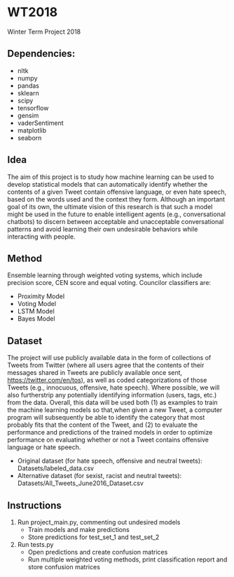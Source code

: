 # WT2018
Winter Term Project 2018

## Dependencies:

- nltk
- numpy
- pandas
- sklearn
- scipy
- tensorflow
- gensim
- vaderSentiment
- matplotlib
- seaborn
	
## Idea

The aim of this project is to study how machine learning can be used to develop statistical models that can automatically identify whether the contents of a given Tweet contain offensive language, or even hate speech, based on the words used and the context they form.  Although an important goal of its own, the ultimate vision of this research is that such a model might be used in the future to enable intelligent agents (e.g., conversational chatbots) to discern between acceptable and unacceptable conversational patterns and avoid learning their own undesirable behaviors while interacting with people.

## Method

Ensemble learning through weighted voting systems, which include precision score, CEN score and equal voting. Councilor classifiers are:
- Proximity Model
- Voting Model
- LSTM Model
- Bayes Model

## Dataset

The project will use publicly available data in the form of collections of Tweets from Twitter (where all users agree that the contents of their messages shared in Tweets are publicly available once sent, https://twitter.com/en/tos), as well as coded categorizations of those Tweets (e.g., innocuous, offensive, hate speech).  Where possible, we will also furtherstrip any potentially identifying information (users, tags, etc.) from the data.  Overall, this data will be used both (1) as examples to train the machine learning models so that,when given a new Tweet, a computer program will subsequently be able to identify the category that most probably fits that the content of the Tweet, and (2) to evaluate the performance and predictions of the trained models in order to optimize performance on evaluating whether or not a Tweet contains offensive language or hate speech.

- Original dataset (for hate speech, offensive and neutral tweets): Datasets/labeled_data.csv
- Alternative dataset (for sexist, racist and neutral tweets): Datasets/All_Tweets_June2016_Dataset.csv

## Instructions

1. Run project_main.py, commenting out undesired models 
	- Train models and make predictions
	- Store predictions for test_set_1 and test_set_2
2. Run tests.py 
	- Open predictions and create confusion matrices
	- Run multiple weighted voting methods, print classification report and store confusion matrices 
	

